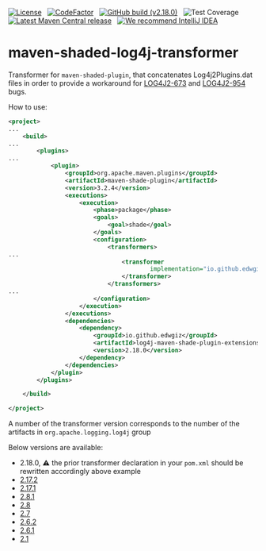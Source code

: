 [![License](https://img.shields.io/badge/License-Apache%202.0-blue.svg)](https://opensource.org/licenses/Apache-2.0)
&nbsp; [![CodeFactor](https://www.codefactor.io/repository/github/edwgiz/maven-shaded-log4j-transformer/badge/master)](https://www.codefactor.io/repository/github/edwgiz/maven-shaded-log4j-transformer/overview/master)
&nbsp; [![GitHub build (v2.18.0)](https://img.shields.io/github/workflow/status/edwgiz/maven-shaded-log4j-transformer/Java%20CI/master?&label=Build%20v2.18.0&logo=github)](https://github.com/edwgiz/maven-shaded-log4j-transformer/actions/workflows/maven.yml?query=workflow%3AJava+branch%3Amaster)
&nbsp; ![Test Coverage](.readme/jacoco.svg)
&nbsp; [![Latest Maven Central release](https://img.shields.io/maven-central/v/io.github.edwgiz/log4j-maven-shade-plugin-extensions.svg?logo=java)](http://mvnrepository.com/artifact/io.github.edwgiz/log4j-maven-shade-plugin-extensions)
&nbsp; [![We recommend IntelliJ IDEA](http://amihaiemil.github.io/images/intellij-idea-recommend.svg)](https://www.jetbrains.com/idea/)

# maven-shaded-log4j-transformer
Transformer for `maven-shaded-plugin`, that concatenates Log4j2Plugins.dat files
in order to provide a workaround for [LOG4J2-673](https://issues.apache.org/jira/browse/LOG4J2-673) and
[LOG4J2-954](https://issues.apache.org/jira/browse/LOG4J2-954) bugs.

How to use:
```xml
<project>
...
    <build>
...
        <plugins>
...
            <plugin>
                <groupId>org.apache.maven.plugins</groupId>
                <artifactId>maven-shade-plugin</artifactId>
                <version>3.2.4</version>
                <executions>
                    <execution>
                        <phase>package</phase>
                        <goals>
                            <goal>shade</goal>
                        </goals>
                        <configuration>
                            <transformers>
...
                                <transformer
                                        implementation="io.github.edwgiz.log4j.maven.plugins.shade.transformer.Log4j2PluginCacheFileTransformer">
                                </transformer>
                            </transformers>
...
                        </configuration>
                    </execution>
                </executions>
                <dependencies>
                    <dependency>
                        <groupId>io.github.edwgiz</groupId>
                        <artifactId>log4j-maven-shade-plugin-extensions</artifactId>
                        <version>2.18.0</version>
                    </dependency>
                </dependencies>
            </plugin>
        </plugins>

    </build>

</project>
```

A number of the transformer version corresponds to the number of the artifacts in `org.apache.logging.log4j` group

Below versions are available:
- 2.18.0, :warning: the prior transformer declaration in your `pom.xml` should be rewritten accordingly above example
- [2.17.2](https://github.com/edwgiz/maven-shaded-log4j-transformer/blob/fb5f108e5ea95714ba521a8442138ae86cce2bcf/README.md)
- [2.17.1](https://github.com/edwgiz/maven-shaded-log4j-transformer/blob/66aaa997f22ee63b242e660fe75f731601c1dd34/README.md)
- [2.8.1](https://github.com/edwgiz/maven-shaded-log4j-transformer/blob/8d1d3f00d533e367fdb784f2ef529b8e7487b830/README.md)
- [2.8](https://github.com/edwgiz/maven-shaded-log4j-transformer/blob/acb049022d5a7771d322c689b15db0dedc96f565/README.md)
- [2.7](https://github.com/edwgiz/maven-shaded-log4j-transformer/blob/2492aed3c6952eedf05d229c01c0ebb45cb10fae/README.md)
- [2.6.2](https://github.com/edwgiz/maven-shaded-log4j-transformer/blob/8d921f72f0bfca646a2304e92a9aefaab925e33d/README.md)
- [2.6.1](https://github.com/edwgiz/maven-shaded-log4j-transformer/blob/0b2b117d441793d59fbe89bb60f643902d414f0b/README.md)
- [2.1](https://github.com/edwgiz/maven-shaded-log4j-transformer/blob/fc2184df2d899971fd71fcfeec87480d6d24a2fb/README.md)
